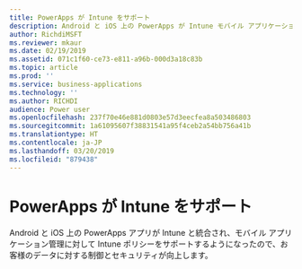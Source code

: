 ```yaml
---
title: PowerApps が Intune をサポート
description: Android と iOS 上の PowerApps が Intune モバイル アプリケーション管理をサポートするようになりました
author: RichdiMSFT
ms.reviewer: mkaur
ms.date: 02/19/2019
ms.assetid: 071c1f60-ce73-e811-a96b-000d3a18c83b
ms.topic: article
ms.prod: ''
ms.service: business-applications
ms.technology: ''
ms.author: RICHDI
audience: Power user
ms.openlocfilehash: 237f70e46e881d0803e57d3eecfea8a503486803
ms.sourcegitcommit: 1a61095607f38831541a95f4ceb2a54bb756a41b
ms.translationtype: HT
ms.contentlocale: ja-JP
ms.lasthandoff: 03/20/2019
ms.locfileid: "879438"
---
```

# <a name="powerapps-supports-intune"></a>PowerApps が Intune をサポート




Android と iOS 上の PowerApps アプリが Intune と統合され、モバイル アプリケーション管理に対して Intune ポリシーをサポートするようになったので、お客様のデータに対する制御とセキュリティが向上します。